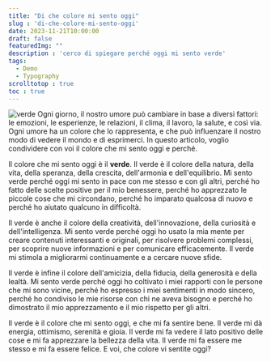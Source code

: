 ```yaml
---
title: "Di che colore mi sento oggi"
slug : 'di-che-colore-mi-sento-oggi'
date: 2023-11-21T10:00:00
draft: false
featuredImg: ""
description : 'cerco di spiegare perché oggi mi sento verde'
tags: 
  - Demo
  - Typography
scrolltotop : true
toc : true
---
```

![verde](/IMG_2356.jpeg)
Ogni giorno, il nostro umore può cambiare in base a diversi fattori: le emozioni, le esperienze, le relazioni, il clima, il lavoro, la salute, e così via. Ogni umore ha un colore che lo rappresenta, e che può influenzare il nostro modo di vedere il mondo e di esprimerci. In questo articolo, voglio condividere con voi il colore che mi sento oggi e perché.

Il colore che mi sento oggi è il **verde**. Il verde è il colore della natura, della vita, della speranza, della crescita, dell'armonia e dell'equilibrio. Mi sento verde perché oggi mi sento in pace con me stesso e con gli altri, perché ho fatto delle scelte positive per il mio benessere, perché ho apprezzato le piccole cose che mi circondano, perché ho imparato qualcosa di nuovo e perché ho aiutato qualcuno in difficoltà.

Il verde è anche il colore della creatività, dell'innovazione, della curiosità e dell'intelligenza. Mi sento verde perché oggi ho usato la mia mente per creare contenuti interessanti e originali, per risolvere problemi complessi, per scoprire nuove informazioni e per comunicare efficacemente. Il verde mi stimola a migliorarmi continuamente e a cercare nuove sfide.

Il verde è infine il colore dell'amicizia, della fiducia, della generosità e della lealtà. Mi sento verde perché oggi ho coltivato i miei rapporti con le persone che mi sono vicine, perché ho espresso i miei sentimenti in modo sincero, perché ho condiviso le mie risorse con chi ne aveva bisogno e perché ho dimostrato il mio apprezzamento e il mio rispetto per gli altri.

Il verde è il colore che mi sento oggi, e che mi fa sentire bene. Il verde mi dà energia, ottimismo, serenità e gioia. Il verde mi fa vedere il lato positivo delle cose e mi fa apprezzare la bellezza della vita. Il verde mi fa essere me stesso e mi fa essere felice. E voi, che colore vi sentite oggi?
